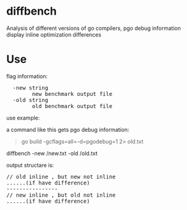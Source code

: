 # diffbench
Analysis of different versions of go compilers, pgo debug information display inline optimization differences

# Use
flag information:
<pre>
  -new string
        new benchmark output file
  -old string
        old benchmark output file
</pre>

use example:

a command like this gets pgo debug information:

> go build -gcflags=all=-d=pgodebug=1 2> old.txt

diffbench -new /new.txt -old /old.txt

output structare is:

<pre>
// old inline , but new not inline
......(if have difference)
----------------
// new inline , but old not inline
......(if have difference)
</pre>
